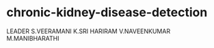 # chronic-kidney-disease-detection



LEADER S.VEERAMANI
K.SRI HARIRAM
V.NAVEENKUMAR
M.MANIBHARATHI
